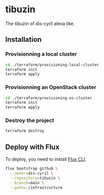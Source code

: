 # tibuzin

The tibuzin of dis-cyril alexa like.

## Installation

### Provisionning a local cluster

```bash
cd ./terraform/provisioning-local-cluster
terraform init
terraform apply
```

### Provisionning an OpenStack cluster

```bash
cd ./terraform/provisioning-os-cluster
terraform init
terraform apply
```

### Destroy the project

```bash
terraform destroy
```

## Deploy with Flux

To deploy, you need to install [Flux CLI](https://fluxcd.io/flux/get-started/).

```bash
flux bootstrap github \
  --owner=dis-cyril \
  --repository=tibuzin \
  --branch=main \
  --path=./infrastructure
```